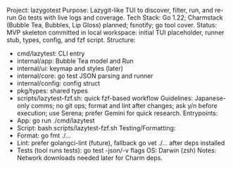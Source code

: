 Project: lazygotest
Purpose: Lazygit-like TUI to discover, filter, run, and re-run Go tests with live logs and coverage.
Tech Stack: Go 1.22; Charmstack (Bubble Tea, Bubbles, Lip Gloss) planned; fsnotify; go tool cover.
Status: MVP skeleton committed in local workspace: initial TUI placeholder, runner stub, types, config, and fzf script.
Structure:
- cmd/lazytest: CLI entry
- internal/app: Bubble Tea model and Run
- internal/ui: keymap and styles (later)
- internal/core: go test JSON parsing and runner
- internal/config: config struct
- pkg/types: shared types
- scripts/lazytest-fzf.sh: quick fzf-based workflow
Guidelines: Japanese-only comms; no git ops; format and lint after changes; ask y/n before execution; use Serena; prefer Gemini for quick research.
Entrypoints:
- App: go run ./cmd/lazytest
- Script: bash scripts/lazytest-fzf.sh
Testing/Formatting:
- Format: go fmt ./...
- Lint: prefer golangci-lint (future), fallback go vet ./... after deps installed
- Tests (tool runs tests): go test -json/-v flags
OS: Darwin (zsh)
Notes: Network downloads needed later for Charm deps.